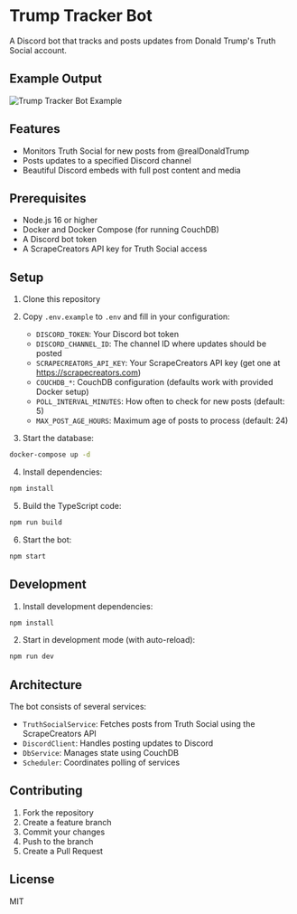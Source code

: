 # Trump Tracker Bot

A Discord bot that tracks and posts updates from Donald Trump's Truth Social account.

## Example Output

![Trump Tracker Bot Example](https://i.imgur.com/oh93d64.png)

## Features

- Monitors Truth Social for new posts from @realDonaldTrump
- Posts updates to a specified Discord channel
- Beautiful Discord embeds with full post content and media

## Prerequisites

- Node.js 16 or higher
- Docker and Docker Compose (for running CouchDB)
- A Discord bot token
- A ScrapeCreators API key for Truth Social access

## Setup

1. Clone this repository
2. Copy `.env.example` to `.env` and fill in your configuration:
   - `DISCORD_TOKEN`: Your Discord bot token
   - `DISCORD_CHANNEL_ID`: The channel ID where updates should be posted
   - `SCRAPECREATORS_API_KEY`: Your ScrapeCreators API key (get one at https://scrapecreators.com)
   - `COUCHDB_*`: CouchDB configuration (defaults work with provided Docker setup)
   - `POLL_INTERVAL_MINUTES`: How often to check for new posts (default: 5)
   - `MAX_POST_AGE_HOURS`: Maximum age of posts to process (default: 24)

3. Start the database:
```bash
docker-compose up -d
```

4. Install dependencies:
```bash
npm install
```

5. Build the TypeScript code:
```bash
npm run build
```

6. Start the bot:
```bash
npm start
```

## Development

1. Install development dependencies:
```bash
npm install
```

2. Start in development mode (with auto-reload):
```bash
npm run dev
```

## Architecture

The bot consists of several services:

- `TruthSocialService`: Fetches posts from Truth Social using the ScrapeCreators API
- `DiscordClient`: Handles posting updates to Discord
- `DbService`: Manages state using CouchDB
- `Scheduler`: Coordinates polling of services

## Contributing

1. Fork the repository
2. Create a feature branch
3. Commit your changes
4. Push to the branch
5. Create a Pull Request

## License

MIT 